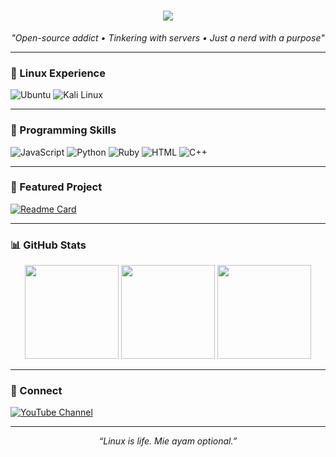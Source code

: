<h1 align="center">
  <img src="https://readme-typing-svg.demolab.com/?lines=Hi,+I'm+XenaaLangliss;Linux+Enthusiast;Fullstack+Developer;Let's+Build+Something+Cool!&center=true&size=28">
</h1>

<p align="center">
  <i>"Open-source addict • Tinkering with servers • Just a nerd with a purpose"</i>
</p>

---

### 🐧 Linux Experience

![Ubuntu](https://img.shields.io/badge/-Ubuntu-E95420?style=for-the-badge&logo=ubuntu&logoColor=white)
![Kali Linux](https://img.shields.io/badge/-Kali%20Linux-557C94?style=for-the-badge&logo=kalilinux&logoColor=white)

---

### 🧠 Programming Skills

![JavaScript](https://img.shields.io/badge/-JavaScript-black?style=for-the-badge&logo=javascript)
![Python](https://img.shields.io/badge/-Python-black?style=for-the-badge&logo=python)
![Ruby](https://img.shields.io/badge/-Ruby-black?style=for-the-badge&logo=ruby)
![HTML](https://img.shields.io/badge/-HTML5-black?style=for-the-badge&logo=html)
![C++](https://img.shields.io/badge/-C++-black?style=for-the-badge&logo=c%2B%2B)

---

### 🚀 Featured Project

[![Readme Card](https://github-readme-stats.vercel.app/api/pin/?username=XenaaLangliss&repo=ubuntu-railway&theme=tokyonight)](https://github.com/XenaaLangliss/ubuntu-railway)

---

### 📊 GitHub Stats

<div align="center">
  <img height="150" src="https://github-readme-stats.vercel.app/api?username=XenaaLangliss&show_icons=true&theme=tokyonight" />
  <img height="150" src="https://github-readme-streak-stats.herokuapp.com/?user=XenaaLangliss&theme=tokyonight" />
  <img height="150" src="https://github-readme-stats.vercel.app/api/top-langs/?username=XenaaLangliss&layout=compact&theme=tokyonight" />
</div>

---

### 🔗 Connect

[![YouTube Channel](https://img.shields.io/badge/-YouTube-red?style=for-the-badge&logo=youtube&logoColor=white)](https://youtube.com/@yourchannel)

---

<p align="center">
  <i>“Linux is life. Mie ayam optional.”</i>
</p>
